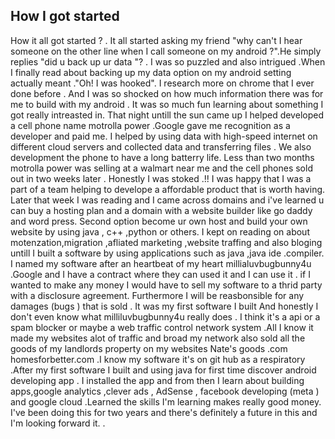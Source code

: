 ## How I got started

How it all got started ? . It all started asking my friend "why can't I hear someone on the other line when I call someone on my android ?".He simply replies "did u back up ur data "? . I was so puzzled and also intrigued .When I finally read about backing up my data option on my android setting actually meant ."Oh!  I was hooked". I research more on chrome  that I ever  done before . And I was so shocked on how much information there was for me to build with my android . It was so much fun learning about something I got really 
intreasted in. That night untill the sun came up I  helped  developed  a cell phone name motrolla power .Google gave me recognition as a developer and paid me.
 I helped by using data with high-speed internet on different cloud servers and collected  data and transferring files . We also development the phone to have  a long batterry life.
Less than two months motrolla power was selling at a walmart near me and the cell phones sold out in two weeks later . Honestly I was stoked .!! I was happy that I was a part of a team helping to develope a affordable product that is worth having.  Later that week I was reading and  I came across domains and i've learned u can buy a hosting plan and a domain  with a website builder  like go daddy and word press. Second option become ur own host and build your own website by using java  , c++ ,python or others. I kept on  reading on about motenzation,migration ,afliated marketing ,website traffing and also bloging untill  I built a software by using applications such as  java ,java ide .compiler.  I named my software after an heartbeat of my heart millialuvbugbunny4u .Google and I have a contract where they can used it and I can use it . if I wanted to make any money I would have to sell my software  to a thrid party with  a disclosure agreement. Furthermore  I will be reasbonsible for any damages (bugs ) that is sold . It was my first software I built And honestly I don't even know what milliluvbugbunny4u really does . I think it's a api or a spam blocker or maybe a web traffic control network system .All I know it made my websites alot of traffic and broad my network also  sold all the goods of my landlords property on my websites Nate's goods .com homesforbetter.com .I know my software  it's on git hub as a respiratory .After my first software I built and using java for first time
discover android developing app  . I installed the app and from then I learn about building apps,google analytics ,clever ads , AdSense , facebook developing (meta ) and google cloud .Learned 
the  skills I'm learning makes really good money. I've been doing this for two years and there's definitely a future in this and I'm looking forward it. . 